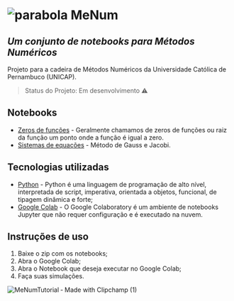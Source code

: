 # ![parabola](https://user-images.githubusercontent.com/58193125/112498952-c3bba500-8d65-11eb-914b-ee3e50d43037.png) MeNum 
## _Um conjunto de notebooks para Métodos Numéricos_
Projeto para a cadeira de Métodos Numéricos da Universidade Católica de Pernambuco (UNICAP).

> Status do Projeto: Em desenvolvimento :warning:

## Notebooks
- [Zeros de funções] - Geralmente chamamos de zeros de funções ou raiz da função um ponto onde a função é igual a zero.
- [Sistemas de equações] - Método de Gauss e Jacobi.
## Tecnologias utilizadas

- [Python] - Python é uma linguagem de programação de alto nível, interpretada de script, imperativa, orientada a objetos, funcional, de tipagem dinâmica e forte;
- [Google Colab] - O Google Colaboratory é um ambiente de notebooks Jupyter que não requer configuração e é executado na nuvem.

## Instruções de uso
1. Baixe o zip com os notebooks;
2. Abra o Google Colab;
3. Abra o Notebook que deseja executar no Google Colab;
4. Faça suas simulações.

![MeNumTutorial ‐ Made with Clipchamp (1)](https://user-images.githubusercontent.com/58193125/112511709-6fb6bd80-8d71-11eb-9bc4-ce74d81c1be5.gif)

[//]: # (These are reference links used in the body of this note and get stripped out when the markdown processor does its job. There is no need to format nicely because it shouldn't be seen. Thanks SO - http://stackoverflow.com/questions/4823468/store-comments-in-markdown-syntax)

   [Python]: <https://www.java.com/pt-BR/download/manual.jsp>
   [Google Colab]: <https://colab.research.google.com/>
   [Zeros de funções]: <https://github.com/AFKaro/MeNum/blob/main/Notebooks/MeNum_Zeros_De_Funcoes.ipynb>
   [Sistemas de equações]: <https://github.com/AFKaro/MeNum/blob/main/Notebooks/MeNum_Sistemas_De_Equacoes_Lineares.ipynb>

